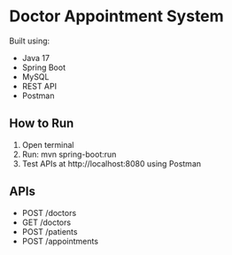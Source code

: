 # Doctor Appointment System

Built using:
- Java 17
- Spring Boot
- MySQL
- REST API
- Postman

## How to Run

1. Open terminal
2. Run: mvn spring-boot:run
3. Test APIs at http://localhost:8080 using Postman

## APIs

- POST /doctors
- GET /doctors
- POST /patients
- POST /appointments

